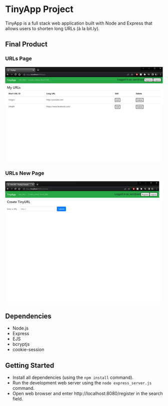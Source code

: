 # TinyApp Project

TinyApp is a full stack web application built with Node and Express that allows users to shorten long URLs (à la bit.ly).

## Final Product

### URLs Page
!["TinyApp urls page"](https://github.com/SamJamZzz/tinyapp/blob/master/docs/urls-page.png)
### URLs New Page
!["TinyApp urls new page"](https://github.com/SamJamZzz/tinyapp/blob/master/docs/urls-new-page.png)

## Dependencies

- Node.js
- Express
- EJS
- bcryptjs
- cookie-session

## Getting Started

- Install all dependencies (using the `npm install` command).
- Run the development web server using the `node express_server.js` command.
- Open web browser and enter http://localhost:8080/register in the search field.